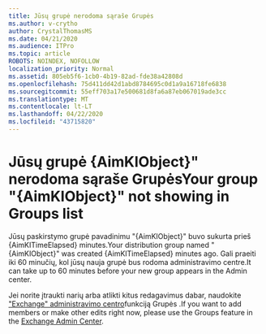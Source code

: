 ```yaml
---
title: Jūsų grupė nerodoma sąraše Grupės
ms.author: v-crytho
author: CrystalThomasMS
ms.date: 04/21/2020
ms.audience: ITPro
ms.topic: article
ROBOTS: NOINDEX, NOFOLLOW
localization_priority: Normal
ms.assetid: 805eb5f6-1cb0-4b19-82ad-fde38a42808d
ms.openlocfilehash: 75d411dd42d1abd8784695c0d1a9a16718fe6838
ms.sourcegitcommit: 55eff703a17e500681d8fa6a87eb067019ade3cc
ms.translationtype: MT
ms.contentlocale: lt-LT
ms.lasthandoff: 04/22/2020
ms.locfileid: "43715820"
---
```

# <a name="your-group-aimkiobject-not-showing-in-groups-list"></a><span data-ttu-id="1b95c-102">Jūsų grupė {AimKIObject}" nerodoma sąraše Grupės</span><span class="sxs-lookup"><span data-stu-id="1b95c-102">Your group "{AimKIObject}" not showing in Groups list</span></span>

<span data-ttu-id="1b95c-103">Jūsų paskirstymo grupė pavadinimu "{AimKIObject}" buvo sukurta prieš {AimKITimeElapsed} minutes.</span><span class="sxs-lookup"><span data-stu-id="1b95c-103">Your distribution group named "{AimKIObject}" was created {AimKITimeElapsed} minutes ago.</span></span> <span data-ttu-id="1b95c-104">Gali praeiti iki 60 minučių, kol jūsų nauja grupė bus rodoma administravimo centre.</span><span class="sxs-lookup"><span data-stu-id="1b95c-104">It can take up to 60 minutes before your new group appears in the Admin center.</span></span>
  
<span data-ttu-id="1b95c-105">Jei norite įtraukti narių arba atlikti kitus redagavimus dabar, naudokite ["Exchange" administravimo centro](https://outlook.office365.com/ecp/?rfr=Admin_o365&amp;exsvurl=1&amp;mkt=en-US.aspx)funkciją Grupės .</span><span class="sxs-lookup"><span data-stu-id="1b95c-105">If you want to add members or make other edits right now, please use the Groups feature in the [Exchange Admin Center](https://outlook.office365.com/ecp/?rfr=Admin_o365&amp;exsvurl=1&amp;mkt=en-US.aspx).</span></span>
  

